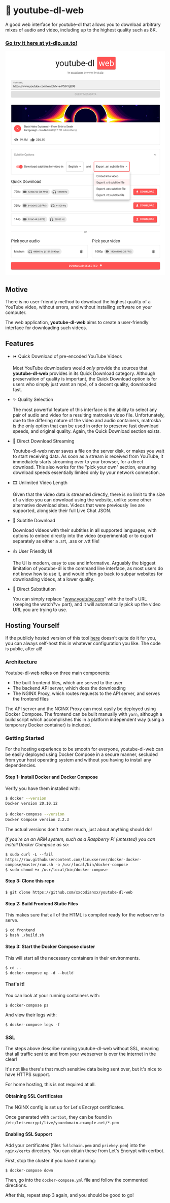 # 🚀 youtube-dl-web
A good web interface for youtube-dl that allows you to download arbitrary mixes of audio and video, including up to the highest quality such as 8K.

### [Go try it here at yt-dlp.us.to!](https://yt-dlp.us.to/)

![Screenshot of the Webpage](images/screenshot_front.png)

## Motive
There is no user-friendly method to download the highest quality of a YouTube video, without errors, and without installing software on your computer.

The web application, **youtube-dl-web** aims to create a user-friendly interface for downloading such videos.

## Features
- ⏩ Quick Download of pre-encoded YouTube Videos
  
  Most YouTube downloaders would *only* provide the sources that **youtube-dl-web** provides in its Quick Download category.
  Although preservation of quality is important, the Quick Download option is for users who simply just want an mp4, of a decent
  quality, downloaded fast.
 
- ✨ Quality Selection

  The most powerful feature of this interface is the ability to select any pair of audio and video for a resulting matroska video file.
  Unfortunately, due to the differing nature of the video and audio containers, matroska is the only option that can be used in order to
  preserve fast download speeds, and original quality. Again, the Quick Download section exists.

- 📡 Direct Download Streaming

  Youtube-dl-web never saves a file on the server disk, or makes you wait to start receiving data. As soon as a stream is received from
  YouTube, it immediately starts streaming over to your browser, for a direct download. This also works for the "pick your own" section,
  ensuring download speeds essentially limited only by your network connection.
  
- 🎞️ Unlimited Video Length

  Given that the video data is streamed directly, there is no limit to the size of a video you can download using the website, unlike
  some other alternative download sites. Videos that were previously live are supported, alongside their full Live Chat JSON.

- 📢 Subtitle Download
  
  Download videos with their subtitles in all supported languages, with options to embed directly into the video (experimental) or to export separately as either a .srt, .ass or .vtt file!
  
- 👍 User Friendly UI
  
  The UI is modern, easy to use and informative. Arguably the biggest limitation of youtube-dl is the command line interface, as most users
  do not know how to use it, and would often go back to subpar websites for downloading videos, at a lower quality.

- 🔗 Direct Substitution

  You can simply replace "www.youtube.com" with the tool's URL (keeping the watch?v= part), and it will automatically pick up the video URL you
  are trying to use. 

## Hosting Yourself
If the publicly hosted version of this tool [here](https://yt-dlp.us.to/)
doesn't quite do it for you, you can always self-host this in whatever
configuration you like. The code is public, after all!

### Architecture
Youtube-dl-web relies on three main components:

- The built frontend files, which are served to the user
- The backend API server, which does the downloading
- The NGINX Proxy, which routes requests to the API server, and serves the frontend files

The API server and the NGINX Proxy can most easily be deployed using Docker Compose.
The frontend can be built manually with `yarn`, although a build script
which accomplishes this in a platform independent way (using a temporary Docker container) is included.

### Getting Started
For the hosting experience to be smooth for everyone, youtube-dl-web can be easily deployed using Docker Compose in a secure manner, secluded from your host operating system and without you having to install any dependencies.

#### Step 1: Install Docker and Docker Compose
Verify you have them installed with:
```bash
$ docker --version
Docker version 20.10.12

$ docker-compose --version
Docker Compose version 2.2.3
```

The actual versions don't matter much, just about anything should do!

*If you're on an ARM system, such as a Raspberry Pi (untested) you can install Docker Compose as so:*
```
$ sudo curl -L --fail https://raw.githubusercontent.com/linuxserver/docker-docker-compose/master/run.sh -o /usr/local/bin/docker-compose
$ sudo chmod +x /usr/local/bin/docker-compose
```

#### Step 3: Clone this repo

```
$ git clone https://github.com/xxcodianxx/youtube-dl-web
```

#### Step 2: Build Frontend Static Files
This makes sure that all of the HTML is compiled ready for the
webserver to serve.
```
$ cd frontend
$ bash ./build.sh
```

#### Step 3: Start the Docker Compose cluster
This will start all the necessary containers in their environments.
```
$ cd ..
$ docker-compose up -d --build
```

#### That's it!

You can look at your running containers with:
```
$ docker-compose ps
```
And view their logs with:
```
$ docker-compose logs -f
```

### SSL

The steps above describe running youtube-dl-web without SSL, meaning that all traffic sent to and from your webserver is over the internet in the clear! 

It's not like there's that much sensitive data being sent over, but it's nice to have HTTPS support.

For home hosting, this is not required at all.

#### Obtaining SSL Certificates
The NGINX config is set up for Let's Encrypt certificates.

Once generated with `certbot`, they can be found in `/etc/letsencrypt/live/yourdomain.example.net/*.pem`

#### Enabling SSL Support

Add your certificates (files `fullchain.pem` and `privkey.pem`) into the `nginx/certs` directory. You can obtain these from Let's Encrypt with certbot.

First, stop the cluster if you have it running:
```
$ docker-compose down
```

Then, go into the `docker-compose.yml` file and follow the commented directions.

After this, repeat step 3 again, and you should be good to go!
